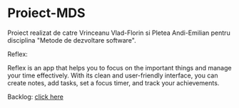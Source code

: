 # Proiect-MDS

Proiect realizat de catre Vrinceanu Vlad-Florin si Pletea Andi-Emilian pentru disciplina "Metode de dezvoltare software".

Reflex:

Reflex is an app that helps you to focus on the important things and manage your time effectively. With its clean and user-friendly interface, you can create notes, add tasks, set a focus timer, and track your achievements.

Backlog: [click here](https://github.com/orgs/Proiect-MDS-Flutter-App/projects)
